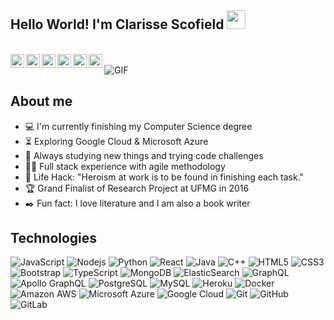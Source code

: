 ## Hello World! I'm Clarisse Scofield <img src="https://raw.githubusercontent.com/iampavangandhi/iampavangandhi/master/gifs/Hi.gif" width="30px"> </h2>

<br>
<a href="https://www.linkedin.com/in/clarisse-scofield/">
  <img align="left" alt="Clarisse's Linkdein" width="22px" src="https://cdn.jsdelivr.net/npm/simple-icons@v3/icons/linkedin.svg" />
</a>

<a href="https://github.com/clapscofield">
  <img align="left" alt="Clarisse's Github" width="22px" src="https://cdn.jsdelivr.net/npm/simple-icons@v3/icons/github.svg" />
</a>

<a href="https://api.whatsapp.com/send?phone=5531994537177">
  <img align="left" alt="Clarisse's Whatsapp" width="22px" src="https://img.icons8.com/pastel-glyph/2x/whatsapp.png" />
</a>

<a href="https://www.kaggle.com/clarissescofield">
  <img align="left" alt="Clarisse's Kaggle" width="22px" src="https://cdn.jsdelivr.net/npm/simple-icons@3.1.0/icons/kaggle.svg" />
</a>

<a href="https://www.hackerrank.com/clarissescofield">
  <img align="left" alt="Clarisse's HackerRank" width="22px" src="https://w7.pngwing.com/pngs/848/342/png-transparent-hackerrank-logo-logos-logos-and-brands-icon-thumbnail.png" />
</a>

<a href="mailto:clarisse.scofield@gmail.com">
  <img align="left" alt="Clarisse's Email" width="22px" src="https://cdn-icons-png.flaticon.com/512/60/60543.png" />
</a>

<br>

<img align="center" alt="GIF" src="https://media1.giphy.com/media/L1R1tvI9svkIWwpVYr/giphy.gif?cid=790b76112eb4dc23f53f0f20a7f158136519e4156703f24f&rid=giphy.gif&ct=g" />

<br>

## About me
- :computer: I'm currently finishing my Computer Science degree
- :hourglass_flowing_sand:  Exploring Google Cloud & Microsoft Azure
- :rocket: Always studying new things and trying code challenges
- 👩‍💻 Full stack experience with agile methodology
- :dart: Life Hack: "Heroism at work is to be found in finishing each task." 
- :trophy: Grand Finalist of Research Project at UFMG in 2016
- :black_nib: Fun fact: I love literature and I am also a book writer <br>

## Technologies

![JavaScript](https://img.shields.io/badge/-JavaScript-black?style=flat-square&logo=javascript)
![Nodejs](https://img.shields.io/badge/-Nodejs-black?style=flat-square&logo=Node.js)
![Python](https://img.shields.io/badge/-Python-black?style=flat-square&logo=Python)
![React](https://img.shields.io/badge/-React-black?style=flat-square&logo=react)
![Java](https://img.shields.io/badge/-java-E34A86?style=flat-square&logo=java)
![C++](https://img.shields.io/badge/-C++-00599C?style=flat-square&logo=c)
![HTML5](https://img.shields.io/badge/-HTML5-E34F26?style=flat-square&logo=html5&logoColor=white)
![CSS3](https://img.shields.io/badge/-CSS3-1572B6?style=flat-square&logo=css3)
![Bootstrap](https://img.shields.io/badge/-Bootstrap-563D7C?style=flat-square&logo=bootstrap)
![TypeScript](https://img.shields.io/badge/-TypeScript-007ACC?style=flat-square&logo=typescript)
![MongoDB](https://img.shields.io/badge/-MongoDB-black?style=flat-square&logo=mongodb)
![ElasticSearch](https://img.shields.io/badge/-ElasticSearch-005571?style=flat-square&logo=elasticsearch)
![GraphQL](https://img.shields.io/badge/-GraphQL-E10098?style=flat-square&logo=graphql)
![Apollo GraphQL](https://img.shields.io/badge/-Apollo%20GraphQL-311C87?style=flat-square&logo=apollo-graphql)
![PostgreSQL](https://img.shields.io/badge/-PostgreSQL-336791?style=flat-square&logo=postgresql)
![MySQL](https://img.shields.io/badge/-MySQL-black?style=flat-square&logo=mysql)
![Heroku](https://img.shields.io/badge/-Heroku-430098?style=flat-square&logo=heroku)
![Docker](https://img.shields.io/badge/-Docker-black?style=flat-square&logo=docker)
![Amazon AWS](https://img.shields.io/badge/Amazon%20AWS-232F3E?style=flat-square&logo=amazon-aws)
![Microsoft Azure](https://img.shields.io/badge/Microsoft%20Azure-232F7E?style=flat-square&logo=microsoft-azure)
![Google Cloud](https://img.shields.io/badge/Google%20Cloud-black?style=flat-square&logo=google-cloud)
![Git](https://img.shields.io/badge/-Git-black?style=flat-square&logo=git)
![GitHub](https://img.shields.io/badge/-GitHub-181717?style=flat-square&logo=github)
![GitLab](https://img.shields.io/badge/-GitLab-FCA121?style=flat-square&logo=gitlab)
